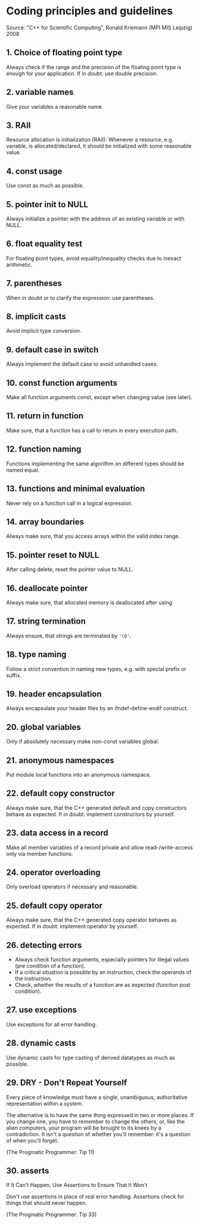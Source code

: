# Coding principles and guidelines
Source: "C++ for Scientific Computing", Ronald Kriemann (MPI MIS Leipzig) 2008

## 1. Choice of floating point type
Always check if the range and the precision of the
floating point type is enough for your application. If in
doubt: use double precision.

## 2. variable names
Give your variables a reasonable name.

## 3. RAII
Resource allocation is initialization (RAII):
Whenever a resource, e.g. variable, is allocated/declared,
it should be initialized with some reasonable value.

## 4. const usage
Use const as much as possible.

## 5. pointer init to NULL
Always initialize a pointer with the address of an existing
variable or with NULL.

## 6. float equality test
For floating point types, avoid equality/inequality checks
due to inexact arithmetic.

## 7. parentheses
When in doubt or to clarify the expression: use
parentheses.

## 8. implicit casts
Avoid implicit type conversion.

## 9. default case in switch
Always implement the default case to avoid unhandled
cases.

## 10. const function arguments
Make all function arguments const, except when
changing value (see later).

## 11. return in function
Make sure, that a function has a call to return in every
execution path.

## 12. function naming
Functions implementing the same algorithm on different
types should be named equal.

## 13. functions and minimal evaluation
Never rely on a function call in a logical expression.

## 14. array boundaries
Always make sure, that you access arrays within the valid
index range.

## 15. pointer reset to NULL
After calling delete, reset the pointer value to NULL.

## 16. deallocate pointer
Always make sure, that allocated memory is deallocated
after using.

## 17. string termination
Always ensure, that strings are terminated by `'\0'`.

## 18. type naming
Follow a strict convention in naming new types, e.g. with
special prefix or suffix.

## 19. header encapsulation
Always encapsulate your header files by an
ifndef-define-endif construct.

## 20. global variables
Only if absolutely necessary make non-const variables
global.

## 21. anonymous namespaces
Put module local functions into an anonymous
namespace.

## 22. default copy constructor
Always make sure, that the C++ generated default and
copy constructors behave as expected. If in doubt:
implement constructors by yourself.

## 23. data access in a record
Make all member variables of a record private and allow
read-/write-access only via member functions.

## 24. operator overloading
Only overload operators if necessary and reasonable.

## 25. default copy operator
Always make sure, that the C++ generated copy operator
behaves as expected. If in doubt: implement operator by
yourself.

## 26. detecting errors
- Always check function arguments, especially pointers
  for illegal values (pre condition of a function).
- If a critical situation is possible by an instruction,
  check the operands of the instruction.
- Check, whether the results of a function are as
  expected (function post condition).

## 27. use exceptions
Use exceptions for all error handling.

## 28. dynamic casts
Use dynamic casts for type casting of derived datatypes
as much as possible.

## 29. DRY - Don't Repeat Yourself
Every piece of knowledge must have a single, unambiguous, authoritative
representation within a system.

The alternative is to have the same thing expressed in two or more places. If you change one, you
have to remember to change the others, or, like the alien computers, your program will be brought
to its knees by a contradiction. It isn't a question of whether you'll remember: it's a question of when
you'll forget.

(The Progmatic Programmer: Tip 11)

## 30. asserts
If It Can't Happen, Use Assertions to Ensure That It Won't 

Don't use assertions in place of real error handling. Assertions check for things that should never
happen.

(The Progmatic Programmer: Tip 33)